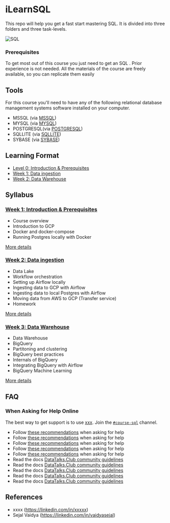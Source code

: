 # iLearnSQL
This repo will help you get a fast start mastering SQL. It is divided into three folders and three task-levels.

![SQL](<img src="https://media.giphy.com/media/vISmwpBJUNYzukTnVx/giphy.gif" width="200" height="200" />)


### Prerequisites
To get most out of this course you just need to get an SQL . Prior experience is not needed.
All the materials of the course are freely available, so you can replicate them easily 

## Tools 
For this course you'll need to have any of the following relational database management systems software installed on your computer.

- MSSQL (via [MSSQL](https://www.anaconda.com/products/individual))
- MYSQL (via [MYSQL](https://www.anaconda.com/products/individual))
- POSTGRESQL(via [POSTGRESQL](https://www.anaconda.com/products/individual))
- SQLLITE (via [SQLLITE](https://www.anaconda.com/products/individual))
- SYBASE (via [SYBASE](https://www.anaconda.com/products/individual))

## Learning Format

- [Level 0: Introduction & Prerequisites](#week-1-introduction--prerequisites)
- [Week 1: Data ingestion](#week-2-data-ingestion)
- [Week 2: Data Warehouse](#week-3-data-warehouse)

## Syllabus

### [Week 1: Introduction & Prerequisites](week_1_basics_n_setup)

* Course overview
* Introduction to GCP
* Docker and docker-compose 
* Running Postgres locally with Docker

[More details](week_1_basics_n_setup)

### [Week 2: Data ingestion](week_2_data_ingestion)

* Data Lake
* Workflow orchestration
* Setting up Airflow locally
* Ingesting data to GCP with Airflow
* Ingesting data to local Postgres with Airflow
* Moving data from AWS to GCP (Transfer service)
* Homework

[More details](week_2_data_ingestion)

### [Week 3: Data Warehouse](week_3_data_warehouse)

* Data Warehouse
* BigQuery
* Partitoning and clustering
* BigQuery best practices
* Internals of BigQuery
* Integrating BigQuery with Airflow
* BigQuery Machine Learning

[More details](week_3_data_warehouse)


## FAQ

### When Asking for Help Online

The best way to get support is to use [xxx](https://datatalks.club/slack.html). 
Join the [`#course-sql`](https://app.slack.com/client/T01ATQK62F8/C01FABYF2RG) channel.

- Follow [these recommendations](https://xxx) when asking for help
- Follow [these recommendations](https://xxx) when asking for help
- Follow [these recommendations](https://xxx) when asking for help
- Follow [these recommendations](https://xxx) when asking for help
- Follow [these recommendations](https://xxx) when asking for help
- Read the docs [DataTalks.Club community guidelines](https://xxx)
- Read the docs [DataTalks.Club community guidelines](https://xxx)
- Read the docs [DataTalks.Club community guidelines](https://xxx)
- Read the docs [DataTalks.Club community guidelines](https://xxx)
- Read the docs [DataTalks.Club community guidelines](https://xxx)


## References
- xxxx (https://linkedin.com/in/xxxxx)
- Sejal Vaidya (https://linkedin.com/in/vaidyasejal)